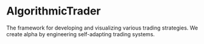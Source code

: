 # AlgorithmicTrader
The framework for developing and visualizing various trading strategies. We create alpha by engineering self-adapting trading systems.
    